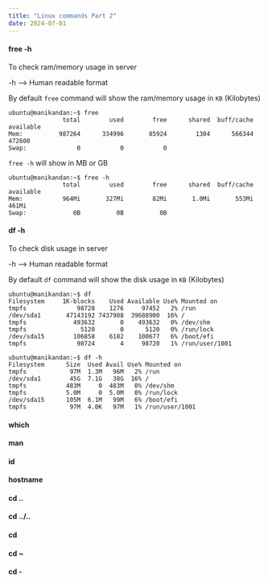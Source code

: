 ```yaml
---
title: "Linux commands Part 2"
date: 2024-07-01
---
```


#### free -h

To check ram/memory usage in server

\-h --> Human readable format

By default `free` command will show the ram/memory usage in `KB` (Kilobytes)

```
ubuntu@manikandan:~$ free 
               total        used        free      shared  buff/cache   available
Mem:          987264      334996       85924        1304      566344      472600
Swap:              0           0           0
```

`free -h` will show in MB or GB

```
ubuntu@manikandan:~$ free -h
               total        used        free      shared  buff/cache   available
Mem:           964Mi       327Mi        82Mi       1.0Mi       553Mi       461Mi
Swap:             0B          0B          0B
```

#### df -h

To check disk usage in server

\-h --> Human readable format

By default `df` command will show the disk usage in `KB` (Kilobytes)

```
ubuntu@manikandan:~$ df
Filesystem     1K-blocks    Used Available Use% Mounted on
tmpfs              98728    1276     97452   2% /run
/dev/sda1       47143192 7437908  39688900  16% /
tmpfs             493632       0    493632   0% /dev/shm
tmpfs               5120       0      5120   0% /run/lock
/dev/sda15        106858    6182    100677   6% /boot/efi
tmpfs              98724       4     98720   1% /run/user/1001
```

```
ubuntu@manikandan:~$ df -h
Filesystem      Size  Used Avail Use% Mounted on
tmpfs            97M  1.3M   96M   2% /run
/dev/sda1        45G  7.1G   38G  16% /
tmpfs           483M     0  483M   0% /dev/shm
tmpfs           5.0M     0  5.0M   0% /run/lock
/dev/sda15      105M  6.1M   99M   6% /boot/efi
tmpfs            97M  4.0K   97M   1% /run/user/1001
```

#### which

#### man

#### id

#### hostname

#### cd ..

#### cd ../..

#### cd

#### cd ~

#### cd -
